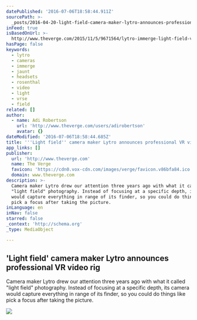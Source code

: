 ```yaml
---
datePublished: '2016-07-06T18:58:44.911Z'
sourcePath: >-
  _posts/2016-04-20-light-field-camera-maker-lytro-announces-professional-vr-v.md
inFeed: true
isBasedOnUrl: >-
  http://www.theverge.com/2015/11/5/9671564/lytro-immerge-light-field-vr-video-camera
hasPage: false
keywords:
  - lytro
  - cameras
  - immerge
  - jaunt
  - headsets
  - rosenthal
  - video
  - light
  - vrse
  - field
related: []
author:
  - name: Adi Robertson
    url: 'http://www.theverge.com/users/adirobertson'
    avatar: {}
dateModified: '2016-07-06T18:58:44.685Z'
title: '''Light field'' camera maker Lytro announces professional VR video rig'
app_links: []
publisher:
  url: 'http://www.theverge.com'
  name: The Verge
  favicon: 'https://cdn0.vox-cdn.com/images/verge/favicon.v86bfa84.ico'
  domain: www.theverge.com
description: >-
  Camera maker Lytro drew our attention three years ago with what it called
  "light field" photography. Instead of focusing at a specific depth, its camera
  would capture everything in range of its finder, so you could do things like
  pick a focus after taking the picture.
inLanguage: en
inNav: false
starred: false
_context: 'http://schema.org'
_type: MediaObject

---
```

<article style=""><h1>'Light field' camera maker Lytro announces professional VR video rig</h1><p>Camera maker Lytro drew our attention three years ago with what it called "light field" photography. Instead of focusing at a specific depth, its camera would capture everything in range of its finder, so you could do things like pick a focus after taking the picture.</p><img src="https://cdn2.vox-cdn.com/thumbor/coa6r2TY3lum-A4sKovYI9akKr0=/cdn0.vox-cdn.com/uploads/chorus_asset/file/4232179/Lytro_Immerge_Coast.0.jpg" /></article>